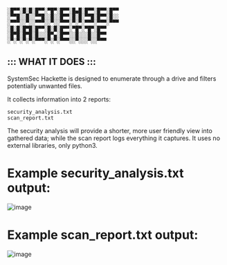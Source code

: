     ░█▀▀░█░█░█▀▀░▀█▀░█▀▀░█▄█░█▀▀░█▀▀░█▀▀
    ░▀▀█░░█░░▀▀█░░█░░█▀▀░█░█░▀▀█░█▀▀░█░░
    ░▀▀▀░░▀░░▀▀▀░░▀░░▀▀▀░▀░▀░▀▀▀░▀▀▀░▀▀▀
    ░█░█░█▀█░█▀▀░█░█░█▀▀░▀█▀░▀█▀░█▀▀    
    ░█▀█░█▀█░█░░░█▀▄░█▀▀░░█░░░█░░█▀▀    
    ░▀░▀░▀░▀░▀▀▀░▀░▀░▀▀▀░░▀░░░▀░░▀▀▀    

## ::: WHAT IT DOES :::
SystemSec Hackette is designed to enumerate through a drive and filters potentially unwanted files.

It collects information into 2 reports:

    security_analysis.txt
    scan_report.txt
      
The security analysis will provide a shorter, more user friendly view into gathered data; while the scan report logs everything it captures.
It uses no external libraries, only python3.

# Example security_analysis.txt output:
![image](https://github.com/user-attachments/assets/7502f011-c5b5-4da4-ab81-523ea199aca8)

# Example scan_report.txt output:
![image](https://github.com/user-attachments/assets/a3beb49e-b799-4af1-9e04-874783d37dbb)
